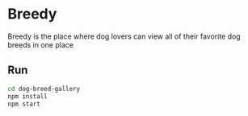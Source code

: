 # Breedy

Breedy is the place where dog lovers can view all of their favorite dog breeds in one place

## Run

```bash
cd dog-breed-gallery
npm install
npm start
```
